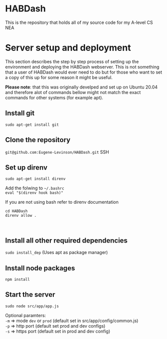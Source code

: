 

# HABDash

This is the repository that holds all of my source code for my A-level CS NEA  

# Server setup and deployment

This section describes the step by step process of setting up the environment and deploying the HABDash webserver. This is not something that a user of HABDash would ever need to do but for those who want to set a copy of this up for some reason it might be useful.

**Please note**: that this was originally develped and set up on Ubuntu 20.04 and therefore alot of commands bellow might not match the exact commands for other systems (for example apt).

## Install git

`sudo apt-get install git`



## Clone the repository

`git@github.com:Eugene-Levinson/HABDash.git`
SSH
<br> 

## Set up direnv
  
`sudo apt-get install direnv`  

Add the folwing to `~/.bashrc`  
`eval "$(direnv hook bash)"`

If you are not using bash refer to direnv documentation

`cd HABDash`  
`direnv allow .`

<br> 

## Install all other required dependencies
  
`sudo install_dep` (Uses apt as package manager)

## Install node packages

`npm install`

## Start the server

`sudo node src/app/app.js`

Optional paramters:  
`-m` => mode `dev` or `prod` (default set in src/app/config/common.js)  
`-p` => http port (default set prod and dev configs)  
`-s` => https port (default set in prod and dev config)
